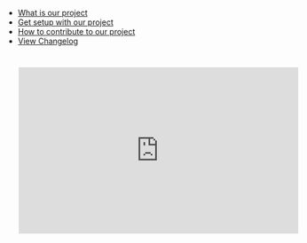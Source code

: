 - [What is our project]()
- [Get setup with our project](getting-setup/)
- [How to contribute to our project](how-to-contribute)
- [View Changelog](changelog)

<iframe src="https://discord.com/widget?id=1139553863175778367&theme=dark" width="100%" height="300" allowtransparency="true"
frameborder="0" sandbox="allow-popups allow-popups-to-escape-sandbox allow-same-origin allow-scripts" style="padding:
5%"></iframe>